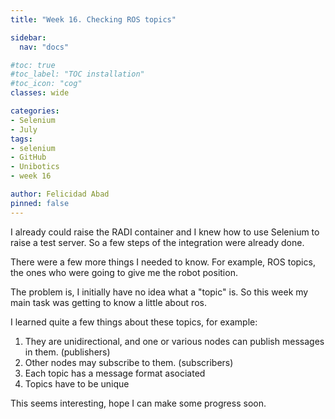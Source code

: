 ```yaml
---
title: "Week 16. Checking ROS topics"

sidebar:
  nav: "docs"

#toc: true
#toc_label: "TOC installation"
#toc_icon: "cog"
classes: wide

categories:
- Selenium
- July
tags:
- selenium
- GitHub
- Unibotics
- week 16

author: Felicidad Abad
pinned: false
---
```



I already could raise the RADI container and I knew how to use Selenium to raise a test server. So a few steps of the integration were already done.

There were a few more things I needed to know. For example, ROS topics, the ones who were going to give me the robot position.

The problem is, I initially have no idea what a "topic" is. So this week my main task was getting to know a little about ros.

I learned quite a few things about these topics, for example:

1. They are unidirectional, and one or various nodes can publish messages in them. (publishers)
1. Other nodes may subscribe to them. (subscribers)
1. Each topic has a message format asociated
1. Topics have to be unique

This seems interesting, hope I can make some progress soon.
